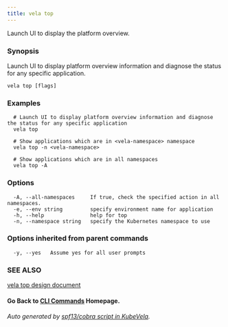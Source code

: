 ```yaml
---
title: vela top
---
```


Launch UI to display the platform overview.

### Synopsis

Launch UI to display platform overview information and diagnose the status for any specific application.

```
vela top [flags]
```

### Examples

```
  # Launch UI to display platform overview information and diagnose the status for any specific application
  vela top
  
  # Show applications which are in <vela-namespace> namespace
  vela top -n <vela-namespace>
  
  # Show applications which are in all namespaces
  vela top -A

```

### Options

```
  -A, --all-namespaces     If true, check the specified action in all namespaces.
  -e, --env string         specify environment name for application
  -h, --help               help for top
  -n, --namespace string   specify the Kubernetes namespace to use
```

### Options inherited from parent commands

```
  -y, --yes   Assume yes for all user prompts
```

### SEE ALSO

[vela top design document](vela_top_design_document)


#### Go Back to [CLI Commands](vela) Homepage.


###### Auto generated by [spf13/cobra script in KubeVela](https://github.com/kubevela/kubevela/tree/master/hack/docgen).
